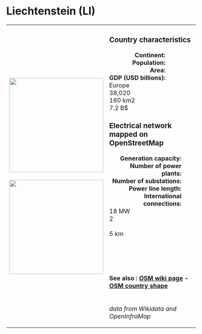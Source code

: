 # Liechtenstein (LI)

<table width="90%">
<tr>
<td>
<img src="https://upload.wikimedia.org/wikipedia/commons/4/47/Flag_of_Liechtenstein.svg" width="250">
<br><br>
<img src="https://upload.wikimedia.org/wikipedia/commons/8/87/Liechtenstein_on_the_globe_%28Europe_centered%29.svg" width="250"></td>
<td>
<h3>Country characteristics</h3>
<div style="display: inline-block;text-align:right;margin-right:30px;font-weight: bold;">
Continent:<br>Population:<br>Area:<br>GDP (USD billions):
</div>
<div style="display: inline-block;">
Europe<br>38,020<br>160 km2<br>7.2 B$
</div>
<h3>Electrical network mapped on OpenStreetMap</h3>
<div style="display: inline-block;text-align:right;margin-right:30px;font-weight: bold;">Generation capacity:<br>
Number of power plants:<br>
Number of substations:<br>
Power line length:<br>
International connections:<br>
</div>
<div style="display: inline-block;">18 MW<br>
2<br>
<br>
5 km<br>
<br>
</div>

<br><br><h4>See also :
<a href="https://wiki.openstreetmap.org/wiki/Power_networks/Liechtenstein" target="_blank">OSM wiki page</a> -
<a href="https://openstreetmap.org/relation/1155955" target="_blank">OSM country shape</a>
</h4>

<br><i>data from Wikidata and OpenInfraMap</i>
</td>
</tr>
</table>




